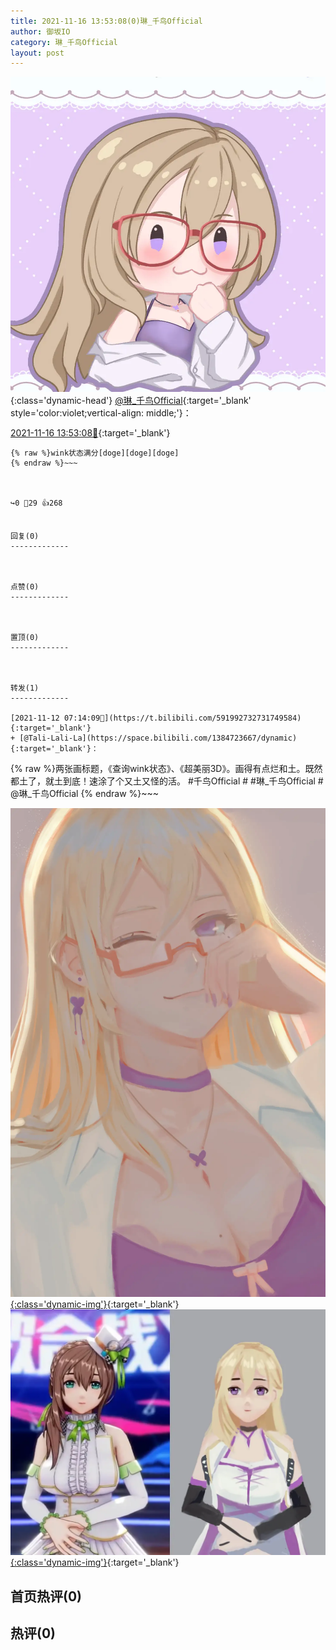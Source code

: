 ```yaml
---
title: 2021-11-16 13:53:08(0)琳_千鸟Official
author: 御坂IO
category: 琳_千鸟Official
layout: post
---
```


![img](/images/c0a88f85ebd0d056f37b114e0748e69556c8b488.jpg){:class='dynamic-head'}
[@琳_千鸟Official](https://space.bilibili.com/1620923329/dynamic){:target='_blank' style='color:violet;vertical-align: middle;'}：

[2021-11-16 13:53:08🔗](https://t.bilibili.com/593579890653071672){:target='_blank'}

~~~
{% raw %}wink状态满分[doge][doge][doge]
{% endraw %}~~~



↪️0 💬29 👍268


回复(0)
-------------



点赞(0)
-------------



置顶(0)
-------------



转发(1)
-------------

[2021-11-12 07:14:09🔗](https://t.bilibili.com/591992732731749584){:target='_blank'}
+ [@Tali-Lali-La](https://space.bilibili.com/1384723667/dynamic){:target='_blank'}：
~~~
{% raw %}两张画标题，《查询wink状态》、《超美丽3D》。画得有点烂和土。既然都土了，就土到底！速涂了个又土又怪的活。
#千鸟Official # #琳_千鸟Official #
@琳_千鸟Official 
{% endraw %}~~~


[![img](/images/b521ee695d04c105f918534e9df8fd0efabd4620.jpg){:class='dynamic-img'}](/images/b521ee695d04c105f918534e9df8fd0efabd4620.jpg){:target='_blank'}
[![img](/images/1ecc9548f8db21ac3c1d0bad3307b90e5683d4e2.jpg){:class='dynamic-img'}](/images/1ecc9548f8db21ac3c1d0bad3307b90e5683d4e2.jpg){:target='_blank'}




首页热评(0)
-------------



热评(0)
-------------




